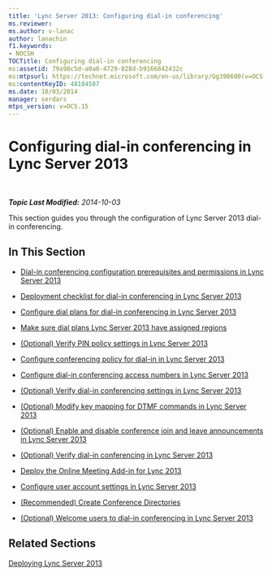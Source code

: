 ```yaml
---
title: 'Lync Server 2013: Configuring dial-in conferencing'
ms.reviewer: 
ms.author: v-lanac
author: lanachin
f1.keywords:
- NOCSH
TOCTitle: Configuring dial-in conferencing
ms:assetid: 79a98c5d-a0a8-4729-828d-b9166842432c
ms:mtpsurl: https://technet.microsoft.com/en-us/library/Gg398600(v=OCS.15)
ms:contentKeyID: 48184587
ms.date: 10/03/2014
manager: serdars
mtps_version: v=OCS.15
---
```


<div data-xmlns="http://www.w3.org/1999/xhtml">

<div class="topic" data-xmlns="http://www.w3.org/1999/xhtml" data-msxsl="urn:schemas-microsoft-com:xslt" data-cs="https://msdn.microsoft.com/">

<div data-asp="https://msdn2.microsoft.com/asp">

# Configuring dial-in conferencing in Lync Server 2013

</div>

<div id="mainSection">

<div id="mainBody">

<span> </span>

_**Topic Last Modified:** 2014-10-03_

This section guides you through the configuration of Lync Server 2013 dial-in conferencing.

<div>

## In This Section

  - [Dial-in conferencing configuration prerequisites and permissions in Lync Server 2013](lync-server-2013-dial-in-conferencing-configuration-prerequisites-and-permissions.md)

  - [Deployment checklist for dial-in conferencing in Lync Server 2013](lync-server-2013-deployment-checklist-for-dial-in-conferencing.md)

  - [Configure dial plans for dial-in conferencing in Lync Server 2013](lync-server-2013-configure-dial-plans-for-dial-in-conferencing.md)

  - [Make sure dial plans Lync Server 2013 have assigned regions](lync-server-2013-make-sure-dial-plans-have-assigned-regions.md)

  - [(Optional) Verify PIN policy settings in Lync Server 2013](lync-server-2013-optional-verify-pin-policy-settings.md)

  - [Configure conferencing policy for dial-in in Lync Server 2013](lync-server-2013-configure-conferencing-policy-for-dial-in.md)

  - [Configure dial-in conferencing access numbers in Lync Server 2013](lync-server-2013-configure-dial-in-conferencing-access-numbers.md)

  - [(Optional) Verify dial-in conferencing settings in Lync Server 2013](lync-server-2013-optional-verify-dial-in-conferencing-settings.md)

  - [(Optional) Modify key mapping for DTMF commands in Lync Server 2013](lync-server-2013-optional-modify-key-mapping-for-dtmf-commands.md)

  - [(Optional) Enable and disable conference join and leave announcements in Lync Server 2013](lync-server-2013-optional-enable-and-disable-conference-join-and-leave-announcements.md)

  - [(Optional) Verify dial-in conferencing in Lync Server 2013](lync-server-2013-optional-verify-dial-in-conferencing.md)

  - [Deploy the Online Meeting Add-in for Lync 2013](lync-server-2013-deploy-the-online-meeting-add-in-for-lync-2013.md)

  - [Configure user account settings in Lync Server 2013](lync-server-2013-configure-user-account-settings.md)

  - [(Recommended) Create Conference Directories](recommended-create-conference-directories.md)

  - [(Optional) Welcome users to dial-in conferencing in Lync Server 2013](lync-server-2013-optional-welcome-users-to-dial-in-conferencing.md)

</div>

<div>

## Related Sections

[Deploying Lync Server 2013](lync-server-2013-deploying-lync-server.md)

</div>

</div>

<span> </span>

</div>

</div>

</div>


